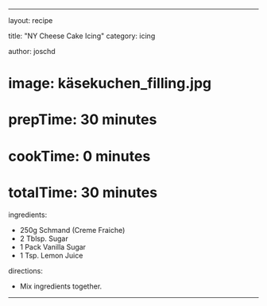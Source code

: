 ---

layout: recipe

title:  "NY Cheese Cake Icing"
category: icing 

author: joschd

# image: käsekuchen_filling.jpg

# prepTime: 30 minutes
# cookTime: 0 minutes
# totalTime: 30 minutes


ingredients:
 - 250g Schmand (Creme Fraiche)
 - 2 Tblsp. Sugar
 - 1 Pack Vanilla Sugar
 - 1 Tsp. Lemon Juice

directions:
- Mix ingredients together.

---